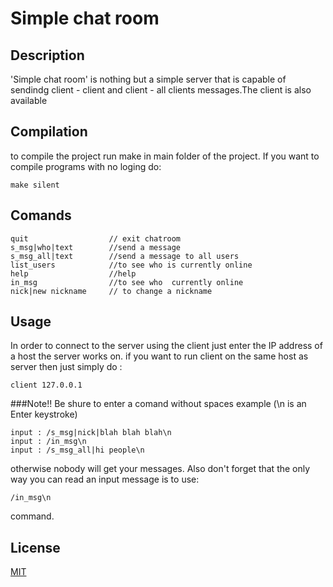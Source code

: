 # Simple chat room

## Description
'Simple chat room' is nothing but a simple server that is capable of sendindg client - client and client - all clients messages.The client is also available

## Compilation
to compile the project run make in main folder of the project.
If you want to compile programs with no loging do:
```
make silent
```
## Comands
```
quit                  // exit chatroom
s_msg|who|text        //send a message
s_msg_all|text        //send a message to all users
list_users            //to see who is currently online
help                  //help
in_msg                //to see who  currently online
nick|new nickname     // to change a nickname          
```

## Usage
In order to connect to the server using the client just enter the IP address of a host the server works on.
if you want to run client on the same host as server then just simply do :
```
client 127.0.0.1
```

###Note!!
Be shure to enter a comand without spaces example
(\n is an Enter keystroke)
```
input : /s_msg|nick|blah blah blah\n 
input : /in_msg\n
input : /s_msg_all|hi people\n
```
otherwise nobody will get your messages.
Also don't forget that the only way you can read an input message is to use:
```
/in_msg\n
```
command.
## License
[MIT](https://choosealicense.com/licenses/mit/)
